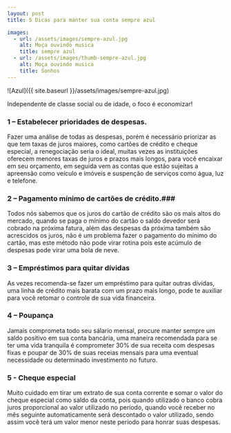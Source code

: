 ```yaml
---
layout: post
title: 5 Dicas para manter sua conta sempre azul

images: 
  - url: /assets/images/sempre-azul.jpg
    alt: Moça ouvindo musica
    title: sempre azul
  - url: /assets/images/thumb-sempre-azul.jpg
    alt: Moça ouvindo musica
    title: Sonhos
---
```


![Azul]({{ site.baseurl }}/assets/images/sempre-azul.jpg)

Independente de classe social ou de idade, o foco é economizar!

### 1 – Estabelecer prioridades de despesas. ###

Fazer uma análise de todas as despesas, porém é necessário priorizar as que tem taxas de juros maiores, como cartões de crédito e cheque especial, a renegociação seria o ideal, muitas vezes as instituições oferecem menores taxas de juros e prazos mais longos, para você encaixar em seu orçamento, em seguida vem as contas que estão sujeitas a apreensão como veículo e imóveis e suspenção de serviços como água, luz e telefone.

### 2 – Pagamento mínimo de cartões de crédito.###

Todos nós sabemos que os juros do cartão de crédito são os mais altos do mercado, quando se paga o mínimo do cartão o saldo devedor será cobrado na próxima fatura, além das despesas da próxima também são acrescidos os juros, não é um problema fazer o pagamento do mínimo do cartão, mas este método não pode virar rotina pois este acúmulo de despesas pode virar uma bola de neve.

### 3 – Empréstimos para quitar dívidas ###

As vezes recomenda-se fazer um empréstimo para quitar outras dívidas, uma linha de crédito mais barata com um prazo mais longo, pode te auxiliar para você retomar o controle de sua vida financeira.

### 4 – Poupança ###

Jamais comprometa todo seu sálario mensal, procure manter sempre um saldo positivo em sua conta bancária, uma maneira recomendada para se ter uma vida tranquila é comprometer 30% de sua receita com despesas fixas e poupar de 30% de suas receias mensais para uma eventual necessidade ou determinado investimento no futuro.

### 5 - Cheque especial ###

Muito cuidado em tirar um extrato de sua conta corrente e somar o valor do cheque especial como saldo da conta, pois quando utilizado o banco cobra juros proporcional ao valor utilizado no período, quando você receber no mês seguinte automaticamente será descontado o valor utilizado, sendo assim você terá um valor menor neste período para honrar suas despesas.